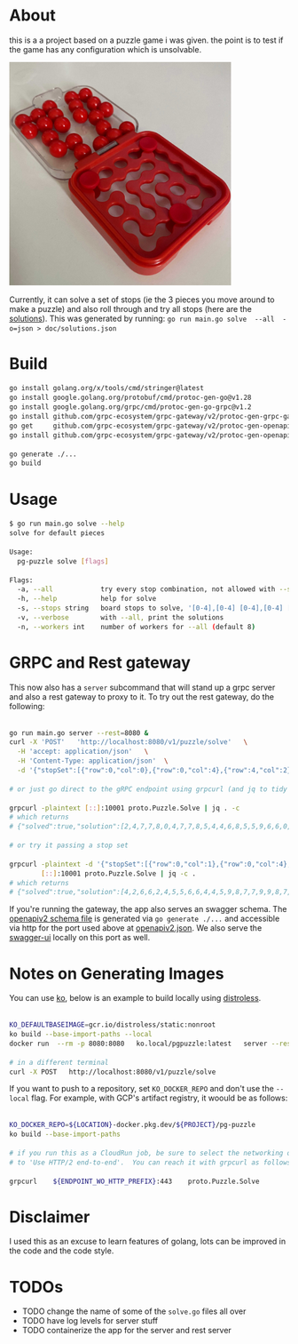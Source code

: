 

# About
this is a a project based on a puzzle game i was given. the point is to test if the game has any configuration which is unsolvable.

<img src="doc/puzzle.jpg" width="400">

Currently, it can solve a set of stops (ie the 3 pieces you move around to make a puzzle) and also roll through and try all stops (here are the [solutions](doc/solutions.json)). This was generated by running: `go run main.go solve  --all  -o=json > doc/solutions.json`


# Build

```bash
go install golang.org/x/tools/cmd/stringer@latest
go install google.golang.org/protobuf/cmd/protoc-gen-go@v1.28
go install google.golang.org/grpc/cmd/protoc-gen-go-grpc@v1.2
go install github.com/grpc-ecosystem/grpc-gateway/v2/protoc-gen-grpc-gateway@latest
go get     github.com/grpc-ecosystem/grpc-gateway/v2/protoc-gen-openapiv2
go install github.com/grpc-ecosystem/grpc-gateway/v2/protoc-gen-openapiv2

go generate ./...
go build

```


# Usage

```bash
$ go run main.go solve --help
solve for default pieces

Usage:
  pg-puzzle solve [flags]

Flags:
  -a, --all            try every stop combination, not allowed with --stops
  -h, --help           help for solve
  -s, --stops string   board stops to solve, '[0-4],[0-4] [0-4],[0-4] [0-4],[0-4]' (default "0,0 0,4 4,2")
  -v, --verbose        with --all, print the solutions
  -n, --workers int    number of workers for --all (default 8)
```


# GRPC and Rest gateway

This now also has a `server` subcommand that will stand up a grpc server and also a rest gateway to proxy to it. To try out the rest gateway, do the following:

```bash

go run main.go server --rest=8080 &
curl -X 'POST'   'http://localhost:8080/v1/puzzle/solve'   \
  -H 'accept: application/json'   \
  -H 'Content-Type: application/json'  \
  -d '{"stopSet":[{"row":0,"col":0},{"row":0,"col":4},{"row":4,"col":2}]}'

# or just go direct to the gRPC endpoint using grpcurl (and jq to tidy the results)

grpcurl -plaintext [::]:10001 proto.Puzzle.Solve | jq . -c
# which returns
# {"solved":true,"solution":[2,4,7,7,8,0,4,7,7,8,5,4,4,6,8,5,5,9,6,6,0,9,9,9,6]}

# or try it passing a stop set

grpcurl -plaintext -d '{"stopSet":[{"row":0,"col":1},{"row":0,"col":4},{"row":4,"col":2}]}' \
        [::]:10001 proto.Puzzle.Solve | jq -c .
# which returns
# {"solved":true,"solution":[4,2,6,6,2,4,5,5,6,6,4,4,5,9,8,7,7,9,9,8,7,7,2,9,8]}


```

If you're running the gateway, the app also serves an swagger schema. The [openapiv2 schema file](./proto/puzzle.swagger.json) is generated via `go generate ./...` and accessible via http for the port used above at [openapiv2.json](http://localhost:8080/openapiv2.json). We also serve the [swagger-ui](http://localhost:8080/swagger-ui/) locally on this port as well.



# Notes on Generating Images

You can use [ko](ko.build), below is an example to build locally 
using [distroless](https://github.com/GoogleContainerTools/distroless).

```bash

KO_DEFAULTBASEIMAGE=gcr.io/distroless/static:nonroot 
ko build --base-import-paths --local
docker run  --rm -p 8080:8080   ko.local/pgpuzzle:latest   server --rest 8080

# in a different terminal
curl -X POST   http://localhost:8080/v1/puzzle/solve

```

If you want to push to a repository, set `KO_DOCKER_REPO` and don't use the `--local` flag.
For example, with GCP's artifact registry, it woould be as follows:
 
```bash

KO_DOCKER_REPO=${LOCATION}-docker.pkg.dev/${PROJECT}/pg-puzzle 
ko build --base-import-paths

# if you run this as a CloudRun job, be sure to select the networking option
# to 'Use HTTP/2 end-to-end'.  You can reach it with grpcurl as follows:

grpcurl    ${ENDPOINT_WO_HTTP_PREFIX}:443    proto.Puzzle.Solve 

```



# Disclaimer 

I used this as an excuse to learn features of golang, lots can be improved in the code and the code style.


# TODOs

* TODO change the name of some of the `solve.go` files all over
* TODO have log levels for server stuff
* TODO containerize the app for the server and rest server
